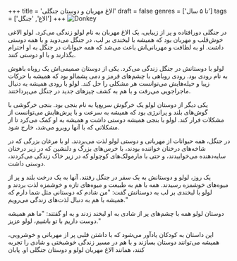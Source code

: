 +++
title = 'الاغ مهربان و دوستان جنگلی'
draft = false
genres = ['تا ۵ سال']
tags = ['الاغ', 'جنگل']
+++
![Donkey](/173.Donkey.jpg)

در جنگلی دورافتاده و پر از زیبایی، یک الاغ مهربان به نام لولو زندگی می‌کرد. لولو الاغی خوش‌قلب و مهربان بود که همیشه با لبخندی بر لب، در جنگل می‌دوید و با همه دوستی داشت. او به لطافت و مهربانی‌اش باعث می‌شد که همه حیوانات در جنگل به او احترام بگذارند و با او دوستی کنند.

لولو با دوستانش در جنگل زندگی می‌کرد. یکی از دوستان صمیمی‌اش یک روباه باهوش به نام رودی بود. رودی روباهی با چشم‌های قرمز و دمی پشمالو بود که همیشه با حرکات زیبا و حیله‌هایش می‌توانست هر مشکلی را حل کند. لولو با رودی همیشه به دنبال ماجراجویی می‌رفت و با هم به کشف چیزهای جدید در جنگل می‌پرداختند.

یکی دیگر از دوستان لولو یک خرگوش سریع‌پا به نام بنجی بود. بنجی خرگوشی با گوش‌های بلند و پرانرژی بود که همیشه به سرعت و با پرش‌هایش می‌توانست از مشکلات فرار کند. لولو با بنجی همیشه دوستی داشت و همیشه به او کمک می‌کرد تا از مشکلاتی که با آنها روبرو می‌شد، خارج شود.

در جنگل، همه حیوانات از مهربانی و دوستی لولو لذت می‌بردند. او با مرغان بزرگی که در شاخه‌های درختان خواننده بودند، با خرس‌های بزرگ و دلنشین که در زیر درختان سایه‌دهنده می‌خوابیدند، و حتی با مارمولک‌های کوچولو که در زیر خاک زندگی می‌کردند، دوستی داشت.

یک روز، لولو و دوستانش به یک سفر در جنگل رفتند. آنها به یک درخت بلند و پر از میوه‌های خوشمزه رسیدند. همه با هم به طبیعت و میوه‌های تازه و خوشمزه لذت بردند و لولو با لبخندی بر لب به دوستانش گفت: "من شادم که دوستانی مثل شما دارم که همیشه با هم به دنبال لذت‌های زندگی می‌رویم."

دوستان لولو همه با چشم‌های پر از شادی به او لبخند زدند و به او گفتند: "ما هم همیشه دوست داریم با تو باشیم، لولو عزیز."

این داستان به کودکان یادآور می‌شود که با داشتن قلبی پر از مهربانی و خوشرویی، همیشه می‌توانند دوستان بسازند و با هم در مسیر زندگی خوشبختی و شادی را تجربه کنند، همانند الاغ مهربان لولو و دوستان جنگلی او.
پابان